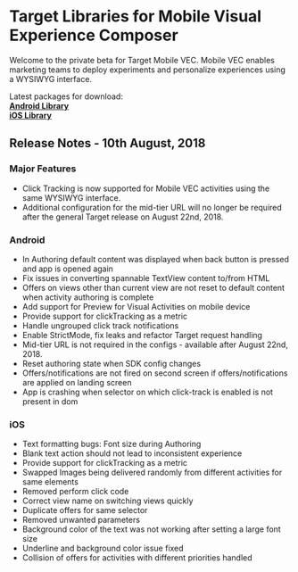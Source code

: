 # Target Libraries for Mobile Visual Experience Composer
Welcome to the private beta for Target Mobile VEC. Mobile VEC enables marketing teams to deploy experiments and personalize experiences using a WYSIWYG interface.

Latest packages for download:  
**[Android Library](https://github.com/adobe-target/mobile/raw/master/mobile-vec/AdobeTargetMobileVEC-Android.18.8.zip)**  
**[iOS Library](https://github.com/adobe-target/mobile/raw/master/mobile-vec/AdobeTargetMobileVEC-iOS-18.8.zip)**

## Release Notes - 10th August, 2018
### Major Features
* Click Tracking is now supported for Mobile VEC activities using the same WYSIWYG interface.
* Additional configuration for the mid-tier URL will no longer be required after the general Target release on August 22nd, 2018.

### Android
* In Authoring default content was displayed when back button is pressed and app is opened again
* Fix issues in converting spannable TextView content to/from HTML
* Offers on views other than current view are not reset to default content when activity authoring is complete
* Add support for Preview for Visual Activities on mobile device
* Provide support for clickTracking as a metric
* Handle ungrouped click track notifications
* Enable StrictMode, fix leaks and refactor Target request handling
* Mid-tier URL is not required in the configs - available after August 22nd, 2018.
* Reset authoring state when SDK config changes
* Offers/notifications are not fired on second screen if offers/notifications are applied on landing screen
* App is crashing when selector on which click-track is enabled is not present in dom

### iOS
* Text formatting bugs: Font size during Authoring
* Blank text action should not lead to inconsistent experience
* Provide support for clickTracking as a metric
* Swapped Images being delivered randomly from different activities for same elements
* Removed perform click code
* Correct view name on switching views quickly
* Duplicate offers for same selector
* Removed unwanted parameters
* Background color of the text was not working after setting a large font size
* Underline and background color issue fixed
* Collision of offers for activities with different priorities handled

